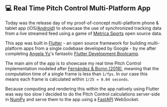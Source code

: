 ## 💻 Real Time Pitch Control Multi-Platform App

Today was the release day of my proof-of-concept multi-platform phone & tablet app (iOS/[Android](https://play.google.com/store/apps/details?id=com.unravelsports.base_app)) 
to showcase the use of synchronized tracking data from a live streamed feed using a game of [Metrica Sports](https://github.com/metrica-sports/sample-data) 
open source data. 

This app was built in [Flutter](https://flutter.dev/) - an open source framework for building multi-platform apps from a single codebase developed by Google - by me after completing [Angela Yu](https://twitter.com/yu_angela?lang=en)'s fantastic [Flutter Development Bootcamp](https://www.udemy.com/course/flutter-bootcamp-with-dart/).

The main aim of the app is to showcase my real time Pitch Control implementation modeled after [Fernández & Bornn (2018)](https://www.researchgate.net/publication/324942294_Wide_Open_Spaces_A_statistical_technique_for_measuring_space_creation_in_professional_soccer), 
meaning that the computation time of a single frame is less than `1/fps`. In our case this means each frame is calculated within `1/25 = 0.04 seconds`.

Because computing and rendering this within the app natively using Flutter was way too slow I decided to do the Pitch Control calculations server-side in [NumPy](https://numpy.org/) and 
serve them to the app using a [FastAPI](https://fastapi.tiangolo.com/) WebSocket.



